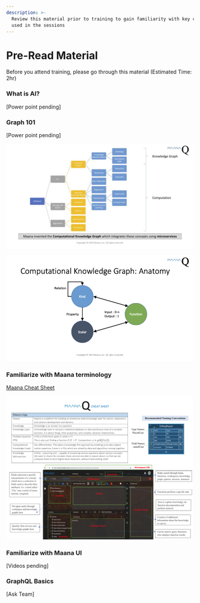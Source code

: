 ```yaml
---
description: >-
  Review this material prior to training to gain familiarity with key concepts
  used in the sessions
---
```


# Pre-Read Material

Before you attend training, please go through this material \(Estimated Time: 2hr\)

### What is AI?

\[Power point pending\]

### Graph 101

\[Power point pending\]

![](../.gitbook/assets/image%20%2885%29.png)

![](../.gitbook/assets/image%20%2894%29.png)

### Familiarize with Maana terminology

[Maana Cheat Sheet](https://maanainc.app.box.com/file/553860131062)

![](../.gitbook/assets/screen-shot-2019-11-07-at-2.54.49-pm.png)

### Familiarize with Maana UI

\[Videos pending\]

### GraphQL Basics

\[Ask Team\]

